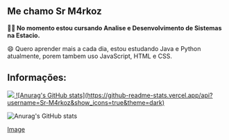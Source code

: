 ## Me chamo Sr M4rkoz

**👨‍💻 No momento estou cursando Analise e Desenvolvimento de Sistemas na Estacio.**

😄 Quero aprender mais a cada dia, estou estudando Java e Python atualmente, porem tambem uso JavaScript, HTML e CSS.

## Informações:

<a href="">
  <img src="https://img.shields.io/badge/Gmail-D14836?style=for-the-badge&logo=gmail&logoColor=white"/>
</a>

<a href="https://github.com/Sr-M4rkoz">
![Anurag's GitHub stats](https://github-readme-stats.vercel.app/api?username=Sr-M4rkoz&show_icons=true&theme=dark)
</a>

![Anurag's GitHub stats](https://github-readme-stats.vercel.app/api?username=Sr-M4rkoz&show_icons=true&theme=dark)

[Image](https://github-readme-stats.vercel.app/api?username=Sr-M4rkoz&show_icons=true&theme=dark)
